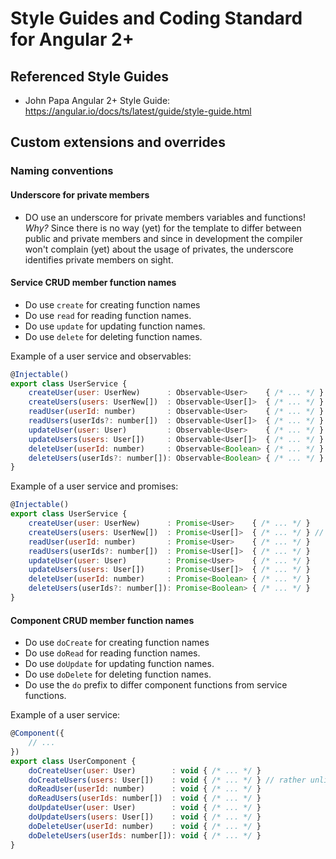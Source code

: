 Style Guides and Coding Standard for Angular 2+
===============================================


Referenced Style Guides
-----------------------

* John Papa Angular 2+ Style Guide:  
    https://angular.io/docs/ts/latest/guide/style-guide.html


Custom extensions and overrides
-------------------------------

### Naming conventions


#### Underscore for private members

* DO use an underscore for private members variables and functions!
  _Why?_ Since there is no way (yet) for the template to differ between
  public and private members and since in development the compiler
  won't complain (yet) about the usage of privates, the underscore
  identifies private members on sight.


#### Service CRUD member function names

* Do use `create` for creating function names
* Do use `read` for reading function names.
* Do use `update` for updating function names.
* Do use `delete` for deleting function names.

Example of a user service and observables:
```javascript
@Injectable()
export class UserService {
    createUser(user: UserNew)      : Observable<User>    { /* ... */ }
    createUsers(users: UserNew[])  : Observable<User[]>  { /* ... */ } // rather unlikely, for population
    readUser(userId: number)       : Observable<User>    { /* ... */ }
    readUsers(userIds?: number[])  : Observable<User[]>  { /* ... */ }
    updateUser(user: User)         : Observable<User>    { /* ... */ }
    updateUsers(users: User[])     : Observable<User[]>  { /* ... */ }
    deleteUser(userId: number)     : Observable<Boolean> { /* ... */ }
    deleteUsers(userIds?: number[]): Observable<Boolean> { /* ... */ }
}
```

Example of a user service and promises:
```javascript
@Injectable()
export class UserService {
    createUser(user: UserNew)      : Promise<User>    { /* ... */ }
    createUsers(users: UserNew[])  : Promise<User[]>  { /* ... */ } // rather unlikely, for population
    readUser(userId: number)       : Promise<User>    { /* ... */ }
    readUsers(userIds?: number[])  : Promise<User[]>  { /* ... */ }
    updateUser(user: User)         : Promise<User>    { /* ... */ }
    updateUsers(users: User[])     : Promise<User[]>  { /* ... */ }
    deleteUser(userId: number)     : Promise<Boolean> { /* ... */ }
    deleteUsers(userIds?: number[]): Promise<Boolean> { /* ... */ }
}
```


#### Component CRUD member function names

* Do use `doCreate` for creating function names
* Do use `doRead` for reading function names.
* Do use `doUpdate` for updating function names.
* Do use `doDelete` for deleting function names.
* Do use the `do` prefix to differ component functions from
  service functions.

Example of a user service:
```javascript
@Component({
    // ...
})
export class UserComponent {
    doCreateUser(user: User)        : void { /* ... */ }
    doCreateUsers(users: User[])    : void { /* ... */ } // rather unlikely, for population
    doReadUser(userId: number)      : void { /* ... */ }
    doReadUsers(userIds: number[])  : void { /* ... */ }
    doUpdateUser(user: User)        : void { /* ... */ }
    doUpdateUsers(users: User[])    : void { /* ... */ }
    doDeleteUser(userId: number)    : void { /* ... */ }
    doDeleteUsers(userIds: number[]): void { /* ... */ }
}
```
